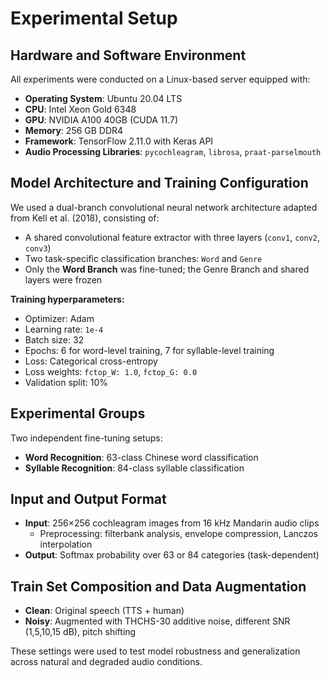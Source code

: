 # Experimental Setup

## Hardware and Software Environment

All experiments were conducted on a Linux-based server equipped with:

- **Operating System**: Ubuntu 20.04 LTS  
- **CPU**: Intel Xeon Gold 6348  
- **GPU**: NVIDIA A100 40GB (CUDA 11.7)  
- **Memory**: 256 GB DDR4  
- **Framework**: TensorFlow 2.11.0 with Keras API  
- **Audio Processing Libraries**: `pycochleagram`, `librosa`, `praat-parselmouth`

## Model Architecture and Training Configuration

We used a dual-branch convolutional neural network architecture adapted from Kell et al. (2018), consisting of:

- A shared convolutional feature extractor with three layers (`conv1`, `conv2`, `conv3`)
- Two task-specific classification branches: `Word` and `Genre`
- Only the **Word Branch** was fine-tuned; the Genre Branch and shared layers were frozen

**Training hyperparameters:**

- Optimizer: Adam  
- Learning rate: `1e-4`  
- Batch size: 32  
- Epochs: 6 for word-level training, 7 for syllable-level training  
- Loss: Categorical cross-entropy  
- Loss weights: `fctop_W: 1.0`, `fctop_G: 0.0`  
- Validation split: 10%

## Experimental Groups

Two independent fine-tuning setups:

- **Word Recognition**: 63-class Chinese word classification
- **Syllable Recognition**: 84-class syllable classification

## Input and Output Format

- **Input**: 256×256 cochleagram images from 16 kHz Mandarin audio clips  
  - Preprocessing: filterbank analysis, envelope compression, Lanczos interpolation
- **Output**: Softmax probability over 63 or 84 categories (task-dependent)

## Train Set Composition and Data Augmentation
- **Clean**: Original speech (TTS + human)
- **Noisy**: Augmented with THCHS-30 additive noise, different SNR (1,5,10,15 dB), pitch shifting

These settings were used to test model robustness and generalization across natural and degraded audio conditions.
